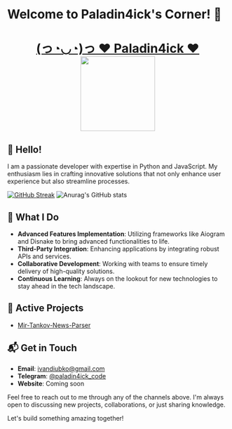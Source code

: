 # Welcome to Paladin4ick's Corner! 🌟

<h1 align="center">
  <a href="https://t.me/paladin4ick" target="_blank">(っ◔◡◔)っ ♥ Paladin4ick ♥</a>
  <img src="https://media1.tenor.com/m/YHAcUxXBSyQAAAAC/snek-snake-dance.gif" height="170"/>
</h1>

## 👋 Hello!

I am a passionate developer with expertise in Python and JavaScript. My enthusiasm lies in crafting innovative solutions that not only enhance user experience but also streamline processes. 

[![GitHub Streak](https://github-readme-streak-stats.herokuapp.com/?user=Paladin4ick)](https://git.io/streak-stats)
![Anurag's GitHub stats](https://github-readme-stats.vercel.app/api?username=paladin4ick&show_icons=true&theme=radical)

## 🚀 What I Do

- **Advanced Features Implementation**: Utilizing frameworks like Aiogram and Disnake to bring advanced functionalities to life.
- **Third-Party Integration**: Enhancing applications by integrating robust APIs and services.
- **Collaborative Development**: Working with teams to ensure timely delivery of high-quality solutions.
- **Continuous Learning**: Always on the lookout for new technologies to stay ahead in the tech landscape.

## 🌟 Active Projects

- [Mir-Tankov-News-Parser](https://github.com/Paladin4ick/Mir-Tankov-News-Parser)

## 📬 Get in Touch

- **Email**: ivandiubko@gmail.com
- **Telegram**: [@paladin4ick_code](https://t.me/paladin4ick_code)
- **Website**: Coming soon

Feel free to reach out to me through any of the channels above. I'm always open to discussing new projects, collaborations, or just sharing knowledge.

Let's build something amazing together!
